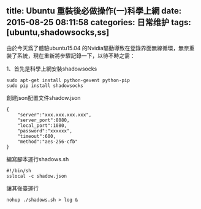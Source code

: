 title: Ubuntu 重裝後必做操作(一)科學上網
date: 2015-08-25 08:11:58
categories: 日常维护
tags: [ubuntu,shadowsocks,ss]
---
由於今天爲了體驗ubuntu15.04 的Nvidia驅動導致在登錄界面無線循環，無奈重裝了系統，現在重新將步驟記錄一下，以待不時之需：


<!--more-->


1、首先是科學上網安裝shadowsocks

    sudo apt-get install python-gevent python-pip
    sudo pip install shadowsocks
創建json配置文件shadow.json

    {
        "server":"xxx.xxx.xxx.xxx",
        "server_port":8080,
        "local_port":1080,
        "password":"xxxxxx",
        "timeout":600,
        "method":"aes-256-cfb"
    }
編寫腳本運行shadows.sh

    #!/bin/sh 
    sslocal -c shadow.json
讓其後臺運行

    nohup ./shadows.sh > log &
